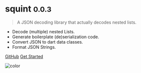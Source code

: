 <!-- _coverpage.md -->

[//]: # (![logo]&#40;json_logo.png&#41;)

# squint <small>0.0.3</small>

> A JSON decoding library that actually decodes nested lists.

- Decode (multiple) nested Lists.
- Generate boilerplate (de)serialization code.
- Convert JSON to dart data classes.
- Format JSON Strings.

[GitHub](https://github.com/buijs-dev/squint)
[Get Started](quickstart.md)

![color](#154c79)